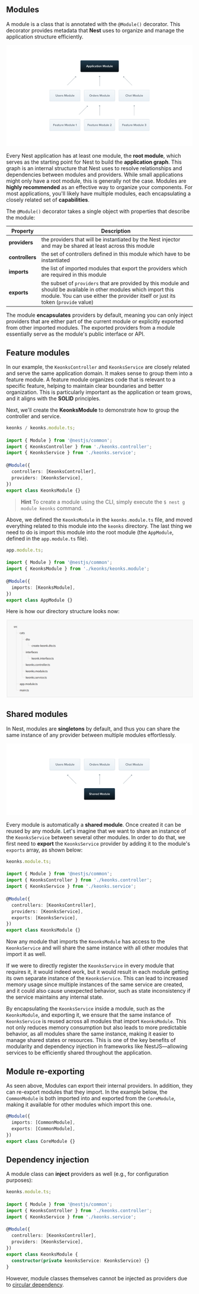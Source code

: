 ## Modules

A module is a class that is annotated with the `@Module()` decorator. This decorator provides metadata that **Nest** uses to organize and manage the application structure efficiently.

![Modules Image](./docs/images/modules.png)

Every Nest application has at least one module, the **root module**, which serves as the starting point for Nest to build the **application graph**. This graph is an internal structure that Nest uses to resolve relationships and dependencies between modules and providers. While small applications might only have a root module, this is generally not the case. Modules are **highly recommended** as an effective way to organize your components. For most applications, you'll likely have multiple modules, each encapsulating a closely related set of **capabilities**.

The `@Module()` decorator takes a single object with properties that describe the module:

| Property        | Description                                                                                                                                                                                              |
| --------------- | -------------------------------------------------------------------------------------------------------------------------------------------------------------------------------------------------------- |
| **providers**   | the providers that will be instantiated by the Nest injector and may be shared at least across this module                                                                                               |
| **controllers** | the set of controllers defined in this module which have to be instantiated                                                                                                                              |
| **imports**     | the list of imported modules that export the providers which are required in this module                                                                                                                 |
| **exports**     | the subset of `providers` that are provided by this module and should be available in other modules which import this module. You can use either the provider itself or just its token (`provide` value) |

The module **encapsulates** providers by default, meaning you can only inject providers that are either part of the current module or explicitly exported from other imported modules. The exported providers from a module essentially serve as the module's public interface or API.

## Feature modules

In our example, the `KeonksController` and `KeonksService` are closely related and serve the same application domain. It makes sense to group them into a feature module. A feature module organizes code that is relevant to a specific feature, helping to maintain clear boundaries and better organization. This is particularly important as the application or team grows, and it aligns with the **SOLID** principles.

Next, we'll create the **KeonksModule** to demonstrate how to group the controller and service.

```ts
keonks / keonks.module.ts;

import { Module } from '@nestjs/common';
import { KeonksController } from './keonks.controller';
import { KeonksService } from './keonks.service';

@Module({
  controllers: [KeonksController],
  providers: [KeonksService],
})
export class KeonksModule {}
```

> **Hint**
> To create a module using the CLI, simply execute the `$ nest g module keonks` command.

Above, we defined the `KeonksModule` in the `keonks.module.ts` file, and moved everything related to this module into the `keonks` directory. The last thing we need to do is import this module into the root module (the `AppModule`, defined in the `app.module.ts` file).

```ts
app.module.ts;

import { Module } from '@nestjs/common';
import { KeonksModule } from './keonks/keonks.module';

@Module({
  imports: [KeonksModule],
})
export class AppModule {}
```

Here is how our directory structure looks now:

![Modules-feature Image](./docs/images/modules-feature.png)

## Shared modules

In Nest, modules are **singletons** by default, and thus you can share the same instance of any provider between multiple modules effortlessly.

![Modules-v Image](./docs/images/modules-shared.png)

Every module is automatically a **shared module**. Once created it can be reused by any module. Let's imagine that we want to share an instance of the `KeonksService` between several other modules. In order to do that, we first need to **export** the `KeonksService` provider by adding it to the module's `exports` array, as shown below:

```ts
keonks.module.ts;

import { Module } from '@nestjs/common';
import { KeonksController } from './keonks.controller';
import { KeonksService } from './keonks.service';

@Module({
  controllers: [KeonksController],
  providers: [KeonksService],
  exports: [KeonksService],
})
export class KeonksModule {}
```

Now any module that imports the `KeonksModule` has access to the `KeonksService` and will share the same instance with all other modules that import it as well.

If we were to directly register the `KeonksService` in every module that requires it, it would indeed work, but it would result in each module getting its own separate instance of the `KeonksService`. This can lead to increased memory usage since multiple instances of the same service are created, and it could also cause unexpected behavior, such as state inconsistency if the service maintains any internal state.

By encapsulating the `KeonksService` inside a module, such as the `KeonksModule`, and exporting it, we ensure that the same instance of `KeonksService` is reused across all modules that import `KeonksModule`. This not only reduces memory consumption but also leads to more predictable behavior, as all modules share the same instance, making it easier to manage shared states or resources. This is one of the key benefits of modularity and dependency injection in frameworks like NestJS—allowing services to be efficiently shared throughout the application.

## Module re-exporting

As seen above, Modules can export their internal providers. In addition, they can re-export modules that they import. In the example below, the `CommonModule` is both imported into and exported from the `CoreModule`, making it available for other modules which import this one.

```ts
@Module({
  imports: [CommonModule],
  exports: [CommonModule],
})
export class CoreModule {}
```

## Dependency injection

A module class can **inject** providers as well (e.g., for configuration purposes):

```ts
keonks.module.ts;

import { Module } from '@nestjs/common';
import { KeonksController } from './keonks.controller';
import { KeonksService } from './keonks.service';

@Module({
  controllers: [KeonksController],
  providers: [KeonksService],
})
export class KeonksModule {
  constructor(private keonksService: KeonksService) {}
}
```

However, module classes themselves cannot be injected as providers due to [circular dependency](https://docs.nestjs.com/fundamentals/circular-dependency).
